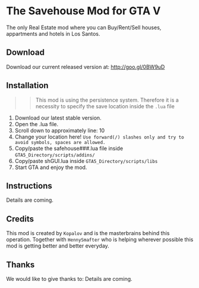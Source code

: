 # The Savehouse Mod for GTA V
The only Real Estate mod where you can Buy/Rent/Sell houses, appartments and hotels in Los Santos.

## Download
Download our current released version at: http://goo.gl/0BW9uD

## Installation
>>This mod is using the persistence system. Therefore it is a necessity to specify the save location inside the `.lua` file<br>

1. Download our latest stable version.
2. Open the .lua file.
3. Scroll down to approximately line: 10
4. Change your location here! `Use forward(/) slashes only and try to avoid symbols, spaces are allowed.`
5. Copy/paste the safehouse###.lua file inside `GTA5_Directory/scripts/addins/`
6. Copy/paste shGUI.lua inside `GTA5_Directory/scripts/libs`
7. Start GTA and enjoy the mod.

## Instructions
Details are coming.

## Credits
This mod is created by `Kopalov` and is the masterbrains behind this operation. Together with `HennySmafter` who is helping wherever possible this mod is getting better and better everyday.

## Thanks
We would like to give thanks to:
Details are coming.
